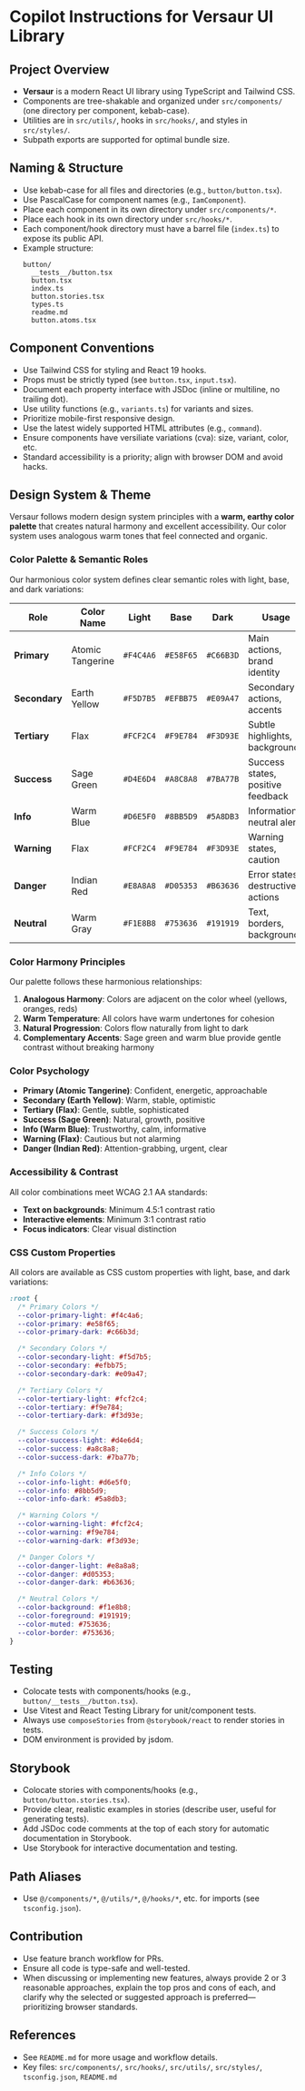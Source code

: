 # Copilot Instructions for Versaur UI Library

## Project Overview

- **Versaur** is a modern React UI library using TypeScript and Tailwind CSS.
- Components are tree-shakable and organized under `src/components/` (one directory per component,
  kebab-case).
- Utilities are in `src/utils/`, hooks in `src/hooks/`, and styles in `src/styles/`.
- Subpath exports are supported for optimal bundle size.

## Naming & Structure

- Use kebab-case for all files and directories (e.g., `button/button.tsx`).
- Use PascalCase for component names (e.g., `IamComponent`).
- Place each component in its own directory under `src/components/*`.
- Place each hook in its own directory under `src/hooks/*`.
- Each component/hook directory must have a barrel file (`index.ts`) to expose its public API.
- Example structure:
  ```
  button/
    __tests__/button.tsx
    button.tsx
    index.ts
    button.stories.tsx
    types.ts
    readme.md
    button.atoms.tsx
  ```

## Component Conventions

- Use Tailwind CSS for styling and React 19 hooks.
- Props must be strictly typed (see `button.tsx`, `input.tsx`).
- Document each property interface with JSDoc (inline or multiline, no trailing dot).
- Use utility functions (e.g., `variants.ts`) for variants and sizes.
- Prioritize mobile-first responsive design.
- Use the latest widely supported HTML attributes (e.g., `command`).
- Ensure components have versiliate variations (cva): size, variant, color, etc.
- Standard accessibility is a priority; align with browser DOM and avoid hacks.

## Design System & Theme

Versaur follows modern design system principles with a **warm, earthy color palette** that creates
natural harmony and excellent accessibility. Our color system uses analogous warm tones that feel
connected and organic.

### Color Palette & Semantic Roles

Our harmonious color system defines clear semantic roles with light, base, and dark variations:

| Role          | Color Name       | Light     | Base      | Dark      | Usage                             |
| ------------- | ---------------- | --------- | --------- | --------- | --------------------------------- |
| **Primary**   | Atomic Tangerine | `#F4C4A6` | `#E58F65` | `#C66B3D` | Main actions, brand identity      |
| **Secondary** | Earth Yellow     | `#F5D7B5` | `#EFBB75` | `#E09A47` | Secondary actions, accents        |
| **Tertiary**  | Flax             | `#FCF2C4` | `#F9E784` | `#F3D93E` | Subtle highlights, backgrounds    |
| **Success**   | Sage Green       | `#D4E6D4` | `#A8C8A8` | `#7BA77B` | Success states, positive feedback |
| **Info**      | Warm Blue        | `#D6E5F0` | `#8BB5D9` | `#5A8DB3` | Information, neutral alerts       |
| **Warning**   | Flax             | `#FCF2C4` | `#F9E784` | `#F3D93E` | Warning states, caution           |
| **Danger**    | Indian Red       | `#E8A8A8` | `#D05353` | `#B63636` | Error states, destructive actions |
| **Neutral**   | Warm Gray        | `#F1E8B8` | `#753636` | `#191919` | Text, borders, backgrounds        |

### Color Harmony Principles

Our palette follows these harmonious relationships:

1. **Analogous Harmony**: Colors are adjacent on the color wheel (yellows, oranges, reds)
2. **Warm Temperature**: All colors have warm undertones for cohesion
3. **Natural Progression**: Colors flow naturally from light to dark
4. **Complementary Accents**: Sage green and warm blue provide gentle contrast without breaking harmony

### Color Psychology

- **Primary (Atomic Tangerine)**: Confident, energetic, approachable
- **Secondary (Earth Yellow)**: Warm, stable, optimistic
- **Tertiary (Flax)**: Gentle, subtle, sophisticated
- **Success (Sage Green)**: Natural, growth, positive
- **Info (Warm Blue)**: Trustworthy, calm, informative
- **Warning (Flax)**: Cautious but not alarming
- **Danger (Indian Red)**: Attention-grabbing, urgent, clear

### Accessibility & Contrast

All color combinations meet WCAG 2.1 AA standards:

- **Text on backgrounds**: Minimum 4.5:1 contrast ratio
- **Interactive elements**: Minimum 3:1 contrast ratio
- **Focus indicators**: Clear visual distinction

### CSS Custom Properties

All colors are available as CSS custom properties with light, base, and dark variations:

```css
:root {
  /* Primary Colors */
  --color-primary-light: #f4c4a6;
  --color-primary: #e58f65;
  --color-primary-dark: #c66b3d;

  /* Secondary Colors */
  --color-secondary-light: #f5d7b5;
  --color-secondary: #efbb75;
  --color-secondary-dark: #e09a47;

  /* Tertiary Colors */
  --color-tertiary-light: #fcf2c4;
  --color-tertiary: #f9e784;
  --color-tertiary-dark: #f3d93e;

  /* Success Colors */
  --color-success-light: #d4e6d4;
  --color-success: #a8c8a8;
  --color-success-dark: #7ba77b;

  /* Info Colors */
  --color-info-light: #d6e5f0;
  --color-info: #8bb5d9;
  --color-info-dark: #5a8db3;

  /* Warning Colors */
  --color-warning-light: #fcf2c4;
  --color-warning: #f9e784;
  --color-warning-dark: #f3d93e;

  /* Danger Colors */
  --color-danger-light: #e8a8a8;
  --color-danger: #d05353;
  --color-danger-dark: #b63636;

  /* Neutral Colors */
  --color-background: #f1e8b8;
  --color-foreground: #191919;
  --color-muted: #753636;
  --color-border: #753636;
}
```

## Testing

- Colocate tests with components/hooks (e.g., `button/__tests__/button.tsx`).
- Use Vitest and React Testing Library for unit/component tests.
- Always use `composeStories` from `@storybook/react` to render stories in tests.
- DOM environment is provided by jsdom.

## Storybook

- Colocate stories with components/hooks (e.g., `button/button.stories.tsx`).
- Provide clear, realistic examples in stories (describe user, useful for generating tests).
- Add JSDoc code comments at the top of each story for automatic documentation in Storybook.
- Use Storybook for interactive documentation and testing.

## Path Aliases

- Use `@/components/*`, `@/utils/*`, `@/hooks/*`, etc. for imports (see `tsconfig.json`).

## Contribution

- Use feature branch workflow for PRs.
- Ensure all code is type-safe and well-tested.
- When discussing or implementing new features, always provide 2 or 3 reasonable approaches, explain
  the top pros and cons of each, and clarify why the selected or suggested approach is
  preferred—prioritizing browser standards.

## References

- See `README.md` for more usage and workflow details.
- Key files: `src/components/`, `src/hooks/`, `src/utils/`, `src/styles/`, `tsconfig.json`,
  `README.md`

